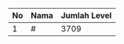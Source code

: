| No | Nama            | Jumlah Level |
|----|-----------------|--------------|
| 1  | #    |    3709        |
